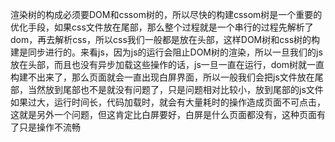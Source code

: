 渲染树的构成必须要DOM和cssom树的，所以尽快的构建cssom树是一个重要的优化手段，如果css文件放在尾部，那么整个过程就是一个串行的过程先解析了dom，再去解析css，所以css我们一般都是放在头部，这样DOM树和css树的构建是同步进行的。来看js，因为js的运行会阻止DOM树的渲染，所以一旦我们的js放在头部，而且也没有异步加载这些操作的话，js一旦一直在运行，dom树就一直构建不出来了，那么页面就会一直出现白屏界面，所以一般我们会把js文件放在尾部，当然放到尾部也不是就没有问题了，只是问题相对比较小，放到尾部的js文件如果过大，运行时间长，代码加载时，就会有大量耗时的操作造成页面不可点击，这就是另外一个问题，但这肯定比白屏要好，白屏是什么页面都没有，这种页面有了只是操作不流畅